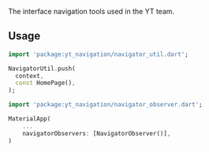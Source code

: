<!--
This README describes the package. If you publish this package to pub.dev,
this README's contents appear on the landing page for your package.

For information about how to write a good package README, see the guide for
[writing package pages](https://dart.dev/tools/pub/writing-package-pages).

For general information about developing packages, see the Dart guide for
[creating packages](https://dart.dev/guides/libraries/create-packages)
and the Flutter guide for
[developing packages and plugins](https://flutter.dev/to/develop-packages).
-->

The interface navigation tools used in the YT team.

## Usage

```dart
import 'package:yt_navigation/navigator_util.dart';

NavigatorUtil.push(
  context,
  const HomePage(),
);
```

```dart
import 'package:yt_navigation/navigator_observer.dart';

MaterialApp(
    ...
    navigatorObservers: [NavigatorObserver()],
)
```